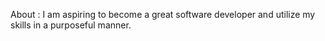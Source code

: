 About :
I am aspiring to become a great software developer and utilize my skills in a purposeful manner.
